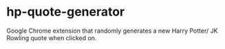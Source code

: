 # hp-quote-generator
Google Chrome extension that randomly generates a new Harry Potter/ JK Rowling quote when clicked on.
